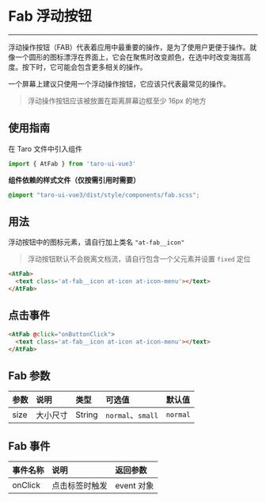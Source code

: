 # Fab 浮动按钮

---

浮动操作按钮（FAB）代表着应用中最重要的操作，是为了使用户更便于操作。就像一个圆形的图标漂浮在界面上，它会在聚焦时改变颜色，在选中时改变海拔高度。按下时，它可能会包含更多相关的操作。

一个屏幕上建议只使用一个浮动操作按钮，它应该只代表最常见的操作。

> 浮动操作按钮应该被放置在距离屏幕边框至少 16px 的地方

## 使用指南

在 Taro 文件中引入组件

```typescript
import { AtFab } from 'taro-ui-vue3'
```

**组件依赖的样式文件（仅按需引用时需要）**

```scss
@import "taro-ui-vue3/dist/style/components/fab.scss";
```

## 用法

浮动按钮中的图标元素，请自行加上类名 `"at-fab__icon"`

> 浮动按钮默认不会脱离文档流，请自行包含一个父元素并设置 `fixed` 定位

```html
<AtFab>
  <text class='at-fab__icon at-icon at-icon-menu'></text>
</AtFab>
```

## 点击事件

```html
<AtFab @click="onButtonClick">
  <text class='at-fab__icon at-icon at-icon-menu'></text>
</AtFab>
```

## Fab 参数

| 参数     | 说明         | 类型    | 可选值        | 默认值 |
|:---------|:-------------|:--------|:--------------|:-------|
| size     | 大小尺寸     | String  | `normal`、`small` | `normal` |

## Fab 事件

| 事件名称 | 说明                               | 返回参数     |
|:---------|:-----------------------------------|:-------------|
| onClick  | 点击标签时触发 | event 对象 |

